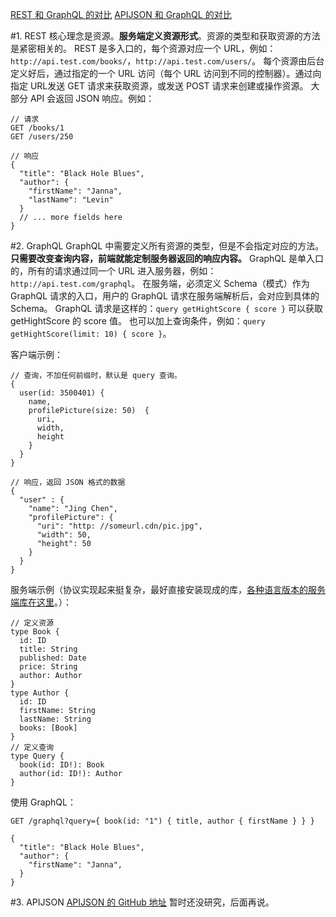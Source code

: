 [REST 和 GraphQL 的对比](https://www.tuicool.com/articles/N3uqyyB)
[APIJSON 和 GraphQL 的对比](https://ruby-china.org/topics/31997)

#1. REST
核心理念是资源。**服务端定义资源形式**。资源的类型和获取资源的方法是紧密相关的。
REST 是多入口的，每个资源对应一个 URL，例如：`http://api.test.com/books/`，`http://api.test.com/users/`。
每个资源由后台定义好后，通过指定的一个 URL 访问（每个 URL 访问到不同的控制器）。通过向指定 URL发送 GET 请求来获取资源，或发送 POST 请求来创建或操作资源。
大部分 API 会返回 JSON 响应。例如：
```
// 请求
GET /books/1
GET /users/250

// 响应
{
  "title": "Black Hole Blues",
  "author": {
    "firstName": "Janna",
    "lastName": "Levin"
  }
  // ... more fields here
}
```
#2. GraphQL
GraphQL 中需要定义所有资源的类型，但是不会指定对应的方法。**只需要改变查询内容，前端就能定制服务器返回的响应内容。**
GraphQL 是单入口的，所有的请求通过同一个 URL 进入服务器，例如：`http://api.test.com/graphql`。
在服务端，必须定义 Schema（模式）作为 GraphQL 请求的入口，用户的 GraphQL 请求在服务端解析后，会对应到具体的 Schema。
GraphQL 请求是这样的：`query getHightScore { score }` 可以获取 getHightScore 的 score 值。
也可以加上查询条件，例如：`query getHightScore(limit: 10) { score }`。

客户端示例：
```
// 查询，不加任何前缀时，默认是 query 查询。
{
  user(id: 3500401) {
    name,
    profilePicture(size: 50)  {
      uri,
      width,
      height
    }
  }
}

// 响应，返回 JSON 格式的数据
{
  "user" : {
    "name": "Jing Chen",
    "profilePicture": {
      "uri": "http: //someurl.cdn/pic.jpg",
      "width": 50,
      "height": 50
    }
  }
}
```
服务端示例（协议实现起来挺复杂，最好直接安装现成的库，[各种语言版本的服务端库在这里](http://graphql.cn/code/)。）：
```
// 定义资源
type Book {
  id: ID
  title: String
  published: Date
  price: String
  author: Author
}
type Author {
  id: ID
  firstName: String
  lastName: String
  books: [Book]
}
// 定义查询
type Query {
  book(id: ID!): Book
  author(id: ID!): Author
}
```
使用 GraphQL：
```
GET /graphql?query={ book(id: "1") { title, author { firstName } } }

{
  "title": "Black Hole Blues",
  "author": {
    "firstName": "Janna",
  }
}
```
#3. APIJSON
[APIJSON 的 GitHub 地址](https://github.com/TommyLemon/APIJSON/blob/master/Document.md)
暂时还没研究，后面再说。